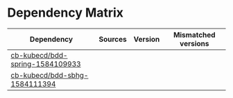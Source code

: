 # Dependency Matrix

Dependency | Sources | Version | Mismatched versions
---------- | ------- | ------- | -------------------
[cb-kubecd/bdd-spring-1584109933](https://github.com/cb-kubecd/bdd-spring-1584109933.git) |  | []() | 
[cb-kubecd/bdd-sbhg-1584111394](https://github.com/cb-kubecd/bdd-sbhg-1584111394.git) |  | []() | 
